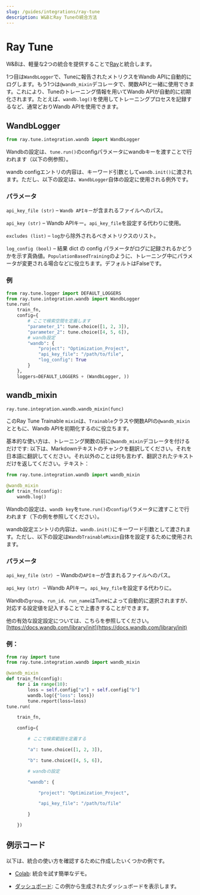 ```yaml
---
slug: /guides/integrations/ray-tune
description: W&BとRay Tuneの統合方法
---
```


# Ray Tune

W&Bは、軽量な2つの統合を提供することで[Ray](https://github.com/ray-project/ray)と統合します。

1つ目は`WandbLogger`で、Tuneに報告されたメトリクスをWandb APIに自動的にログします。もう1つは`@wandb_mixin`デコレータで、関数APIと一緒に使用できます。これにより、Tuneのトレーニング情報を用いてWandb APIが自動的に初期化されます。たとえば、`wandb.log()`を使用してトレーニングプロセスを記録するなど、通常どおりWandb APIを使用できます。

## WandbLogger

```python
from ray.tune.integration.wandb import WandbLogger
```

Wandbの設定は、`tune.run()`のconfigパラメータにwandbキーを渡すことで行われます（以下の例参照）。

wandb configエントリの内容は、キーワード引数として`wandb.init()`に渡されます。ただし、以下の設定は、`WandbLogger`自体の設定に使用される例外です。

### パラメータ

`api_key_file (str)` – `Wandb APIキー`が含まれるファイルへのパス。

`api_key (str)` – Wandb APIキー。`api_key_file`を設定する代わりに使用。

`excludes (list)` – `log`から除外されるべきメトリクスのリスト。

`log_config (bool)` – 結果 dict の config パラメータがログに記録されるかどうかを示す真偽値。`PopulationBasedTraining`のように、トレーニング中にパラメータが変更される場合などに役立ちます。デフォルトはFalseです。
### 例

```python
from ray.tune.logger import DEFAULT_LOGGERS
from ray.tune.integration.wandb import WandbLogger
tune.run(
    train_fn,
    config={
        # ここで検索空間を定義します
        "parameter_1": tune.choice([1, 2, 3]),
        "parameter_2": tune.choice([4, 5, 6]),
        # wandb設定
        "wandb": {
            "project": "Optimization_Project",
            "api_key_file": "/path/to/file",
            "log_config": True
        }
    },
    loggers=DEFAULT_LOGGERS + (WandbLogger, ))
```

## wandb\_mixin

```python
ray.tune.integration.wandb.wandb_mixin(func)
```

このRay Tune Trainable `mixin`は、`Trainable`クラスや関数APIの`@wandb_mixin`とともに、Wandb APIを初期化するのに役立ちます。

基本的な使い方は、トレーニング関数の前に`@wandb_mixin`デコレータを付けるだけです:
以下は、Markdownテキストのチャンクを翻訳してください。それを日本語に翻訳してください。それ以外のことは何も言わず、翻訳されたテキストだけを返してください。テキスト：

```python
from ray.tune.integration.wandb import wandb_mixin

@wandb_mixin
def train_fn(config):
    wandb.log()
```

Wandbの設定は、`wandb key`を`tune.run()`の`config`パラメータに渡すことで行われます（下の例を参照してください）。

wandb設定エントリの内容は、`wandb.init()`にキーワード引数として渡されます。ただし、以下の設定は`WandbTrainableMixin`自体を設定するために使用されます。

### パラメータ

`api_key_file（str）` – Wandbの`APIキー`が含まれるファイルへのパス。

`api_key（str）` – Wandb APIキー。`api_key_file`を設定する代わりに。

Wandbの`group`、`run_id`、`run_name`はTuneによって自動的に選択されますが、対応する設定値を記入することで上書きすることができます。

他の有効な設定設定については、こちらを参照してください。[https://docs.wandb.com/library/init](https://docs.wandb.com/library/init)

### 例：

```python
from ray import tune
from ray.tune.integration.wandb import wandb_mixin

@wandb_mixin
def train_fn(config):
    for i in range(10):
        loss = self.config["a"] + self.config["b"]
        wandb.log({"loss": loss})
        tune.report(loss=loss)
tune.run(

    train_fn,

    config={

        # ここで検索範囲を定義する

        "a": tune.choice([1, 2, 3]),

        "b": tune.choice([4, 5, 6]),

        # wandbの設定

        "wandb": {

            "project": "Optimization_Project",

            "api_key_file": "/path/to/file"

        }

    })

```



## 例示コード



以下は、統合の使い方を確認するために作成したいくつかの例です。



* [Colab](http://wandb.me/raytune-colab): 統合を試す簡単なデモ。

* [ダッシュボード](https://wandb.ai/anmolmann/ray\_tune): この例から生成されたダッシュボードを表示します。